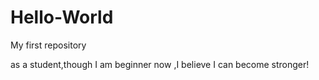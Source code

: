 # Hello-World
My first repository


as a student,though I am beginner now ,I believe I can become stronger!
